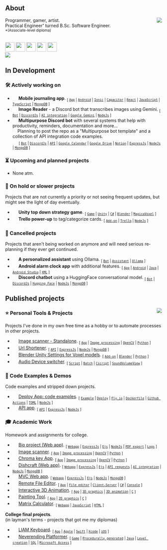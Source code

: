 ## About

[<img align="right" src="https://github-readme-stats.vercel.app/api/wakatime?username=Len&api_domain=wakapi.dev&bg_color=1A202C&title_color=A899E6&text_color=ffffff&custom_title=Top%20Languages%20Lately&layout=compact&langs_count=6&hide=Plain%20Text,misc,unknown">](## "Wakapi stats")

Programmer, gamer, artist.<br>
Practical Engineer<sup><sub>\*</sub></sup> turned B.Sc. Software Engineer.<br>
<sup>\*(Associate-level diploma)</sup><br><br>

[<img height="30px;" src="https://skillicons.dev/icons?i=nodejs" />](## "NodeJs")
[<img height="30px;" src="https://skillicons.dev/icons?i=express" />](## "ExpressJs")
[<img height="30px;" src="https://skillicons.dev/icons?i=mongodb" />](## "MongoDB")
[<img height="30px;" src="https://skillicons.dev/icons?i=python" />](## "Python")
[<img height="30px;" src="https://skillicons.dev/icons?i=java" />](## "Java")<br>
[<img  src="https://img.shields.io/endpoint?url=https://wakapi.dev/api/compat/shields/v1/Len/interval:30_days&color=816fb6&label=last%2030%20days">](## "Wakapi stats")
<br>

## In Development

### 🛠 Actively working on

- [<img height="15px;" src="https://avatars.githubusercontent.com/u/3171503?s=48&v=4">](## "Ionic app") **Mobile journaling app**.
  <sub>[ [`App`](## "App") | [`Android`](## "Android") | [`Ionic`](## "Ionic") | [`Capacitor`](## "Capacitor") | [`React`](## "React") | [`JavaScript`](## "JavaScript") | [`TypeScript`](## "TypeScript") | [`MongoDB`](## "MongoDB") ]</sub>
- [<img height="15px;" src="https://uxwing.com/wp-content/themes/uxwing/download/brands-and-social-media/google-gemini-icon.png">](## "Google Gemini") **Image Reader** - a Discord bot that transcribes images using Gemini.
  <sub>[ [`Bot`](## "Bot") | [`DiscordJs`](## "DiscordJs") | [`AI integration`](## "AI integration") | [`Google Gemini`](## "Google Gemini") | [`NodeJs`](## "NodeJs") ]</sub>
- [<img height="15px;" src="https://skillicons.dev/icons?i=discord">](## "Discord Bot") **Multipurpose Discord bot** with several systems that help with productivity, reminders, documentation and more...<br>
  &#x200B; &#x200B; &#x200B; &#x200B; &#x200B; Planning to post the repo as a "Multipurpose bot template" and a collection of API integration code examples.<br>
  &#x200B; &#x200B; &#x200B; &#x200B; &#x200B;
  <sub>[ [`Bot`](## "Bot") | [`DiscordJs`](## "DiscordJs") | [`API`](## "API") | [`Google Calendar`](## "Google Calendar") | [`Google Drive`](## "Google Drive") | [`Notion`](## "Notion") | [`ExpressJs`](## "ExpressJs") | [`NodeJs`](## "NodeJs") | [`MongoDB`](## "MongoDB") ]</sub>

### ⏳ Upcoming and planned projects

- None atm.

### 🪫 On hold or slower projects

Projects that are not currently a priority or not seeing frequent updates, but might see the light of day eventually.

- [<img height="15px;" src="https://skillicons.dev/icons?i=unity">](## "Unity Game") **Unity top down strategy game**.
  <sub>[ [`Game`](## "Game") | [`Unity`](## "Unity") | [`C#`](## "C#") | [`Blender`](## "Blender") | [`MagicaVoxel`](## "MagicaVoxel") ]</sub>
- [<img height="15px;" src="https://cdn.iconscout.com/icon/free/png-512/free-trello-9-722650.png?f=webp&w=15">](# "Trello power-up") **Trello power-up** to tag/categorize cards.
  <sub>[ [`Add-on`](## "Add-on") | [`Trello`](## "Trello") | [`NodeJs`](## "NodeJs") ]</sub>

### 🚫 Cancelled projects

Projects that aren't being worked on anymore and will need serious re-planning if they ever get continued.

- [<img height="15px;" src="https://avatars.githubusercontent.com/u/151674099?s=48&v=4">](## "Ollama") **A personalized assistant** using Ollama.
  <sub>[ [`Bot`](## "Bot") | [`Assistant`](## "Assistant") | [`Ollama`](## "Ollama") ]</sub>
- [<img height="15px;" src="https://skillicons.dev/icons?i=androidstudio">](## "Android App") **Android alarm clock app** with additional features.
  <sub>[ [`App`](## "App") | [`Android`](## "Android") | [`Java`](## "Java") | [`Android Studio`](## "Android Studio") | [`XML`](## "XML") ]</sub>
- [<img height="15px;" src="https://skillicons.dev/icons?i=discord">](## "Discord Bot") **Discord chatbot** using a HuggingFace conversational model.
  <sub>[ [`Bot`](## "Bot") | [`DiscordJs`](## "DiscordJs") | [`Hugging Face`](## "Hugging Face") | [`NodeJs`](## "NodeJs") | [`MongoDB`](## "MongoDB") ]</sub>

## Published projects

<img align="right" src="https://github-readme-stats.vercel.app/api/top-langs/?username=ElenaChes&bg_color=1A202C&title_color=A899E6&text_color=ffffff&custom_title=Top%20Languages%20in%20Public%20Repos&layout=donut-vertical">

### ⭐ Personal Tools & Projects

Projects I've done in my own free time as a hobby or to automate processes in other projects.

- [<img height="15px;" src="https://skillicons.dev/icons?i=python">](## "Python") [Image scanner - Standalone](https://github.com/ElenaChes/Python-Image-scanner-Standalone).
  <sub>[ [`App`](## "App") | [`Image processing`](## "Image processing") | [`OpenCV`](## "OpenCV") | [`Python`](## "Python") ]</sub>
- [<img height="15px;" src="https://skillicons.dev/icons?i=nodejs">](## "NodeJs App") [Url Shortener](https://github.com/ElenaChes/Express-Js--URL-shortener).
  <sub>[ [`API`](## "API") | [`ExpressJs`](## "ExpressJs") | [`NodeJs`](## "NodeJs") | [`MongoDB`](## "MongoDB") ]</sub>
- [<img height="15px;" src="https://skillicons.dev/icons?i=blender">](## "Blender add-on") [Blender Unity Settings for Voxel models](https://github.com/ElenaChes/Blender-Unity-Settings-Voxel-models#blender-unity-settings-for-voxel-models).
  <sub>[ [`Add-on`](## "Add-on") | [`Blender`](## "Blender") | [`Python`](## "Python") ]</sub>
- [<img height="15px;" src="https://www.awicons.com/free-icons/download/system-icons/pleasant-icons-by-harwen-zhang/png/128/MS-DOS-Batch-File.png">](## "Batch Script") [Audio Device switcher](https://github.com/ElenaChes/Batch--Audio-Device-switcher).
  <sub>[ [`Script`](## "Script") | [`Batch`](## "Batch") | [`Cscript`](## "Cscript") | [`SoundVolumeView`](## "SoundVolumeView") ]</sub>

### 🔬 Code Examples & Demos

Code examples and stripped down projects.

- [<img height="15px;" src="https://cdn.iconscout.com/icon/free/png-512/free-fly-dot-io-logo-icon-3030140.png?f=webp&w=15">](## "Fly.io deploy examples") [Deploy App: code examples](https://github.com/ElenaChes/Deploy-App--code-examples).
  <sub>[ [`Example`](## "Example") | [`Deploy`](## "Deploy") | [`Fly.io`](## "Fly.io") | [`Dockerfile`](## "Dockerfile") | [`Github Actions`](## "Github Actions") | [`TOML`](## "TOML") | [`NodeJs`](## "NodeJs") ]</sub>
- [<img height="15px;" src="https://skillicons.dev/icons?i=nodejs">](## "NodeJs App example") [API app](https://github.com/ElenaChes/Express-Js-API).
  <sub>[ [`API`](## "API") | [`ExpressJs`](## "ExpressJs") | [`NodeJs`](## "NodeJs") ]</sub>

### 🎓 Academic Work

Homework and assignments for college.

- [<img height="15px;" src="https://skillicons.dev/icons?i=express">](## "ExpressJs webapp") [Bio project (Web app)](https://github.com/RoeiHarfi/Node-Js-Express-bio-project).
  <sub>[ [`Webapp`](## "Webapp") | [`ExpressJs`](## "ExpressJs") | [`Ejs`](## "Ejs") | [`NodeJs`](## "NodeJs") | [`PDF export`](## "PDF export") | [`Logs`](## "Logs") ]</sub>
- [<img height="15px;" src="https://skillicons.dev/icons?i=python">](## "Python") [Image scanner](https://github.com/ElenaChes/Python-Image-scanner).
  <sub>[ [`App`](## "App") | [`Image processing`](## "Image processing") | [`OpenCV`](## "OpenCV") | [`Python`](## "Python") ]</sub>
- [<img height="15px;" src="https://skillicons.dev/icons?i=python">](## "Python") [Chroma key App](https://github.com/ElenaChes/Python-Chroma-key-App).
  <sub>[ [`App`](## "App") | [`Image processing`](## "Image processing") | [`OpenCV`](## "OpenCV") | [`Python`](## "Python") ]</sub>
- [<img height="15px;" src="https://skillicons.dev/icons?i=express">](## "ExpressJs webapp") [Dishcraft (Web app)](https://github.com/GrandaddyShmax/Dishcraft-WebApp).
  <sub>[ [`Webapp`](## "Webapp") | [`ExpressJs`](## "ExpressJs") | [`Ejs`](## "Ejs") | [`API requests`](## "API requests") | [`AI integration`](## "AI integration") | [`NodeJs`](## "NodeJs") | [`MongoDB`](## "MongoDB") ]</sub>
- [<img height="15px;" src="https://skillicons.dev/icons?i=express">](## "ExpressJs webapp") [MVC Web app](https://github.com/ElenaChes/Node-Js-Express-MVC-Web-App).
  <sub>[ [`Webapp`](## "Webapp") | [`ExpressJs`](## "ExpressJs") | [`Ejs`](## "Ejs") | [`NodeJs`](## "NodeJs") | [`MongoDB`](## "MongoDB") ]</sub>
- [<img height="15px;" src="https://skillicons.dev/icons?i=cs">](## "C# App") [Remote File Editor](https://github.com/ElenaChes/Csharp-Remote-Text-File-Editor--Client-Server).
  <sub>[ [`App`](## "App") | [`File editor`](## "File editor") | [`Client-Server`](## "Client-Server") | [`C#`](## "C#") | [`Console`](## "Console") ]</sub>
- [<img height="15px;" src="https://skillicons.dev/icons?i=c">](## "C 3D Graphics") [Interactive 3D Animation](https://github.com/ElenaChes/C-Graphics-Basic-3D-Interactive-Animation).
  <sub>[ [`App`](## "App") | [`3D graphics`](## "3D graphics") | [`3D animation`](## "3D animation") | [`C`](## "C") ]</sub>
- [<img height="15px;" src="https://skillicons.dev/icons?i=c">](## "C 2D Graphics") [Painting Tool](https://github.com/ElenaChes/C-Graphics-2D-Painting-Tool).
  <sub>[ [`App`](## "App") | [`2D graphics`](## "2D graphics") | [`C`](## "C") ]</sub>
- [<img height="15px;" src="https://skillicons.dev/icons?i=js">](## "Javascript webapp") [Matrix Calculator](https://github.com/ElenaChes/JavaScript-HTML-Matrix-Calculator).
  <sub>[ [`Webapp`](## "Webapp") | [`JavaScript`](## "JavaScript") | [`HTML`](## "HTML") ]</sub>

**College final projects**.<br>
(in layman's terms - projects that got me my diplomas)

- [<img height="15px;" src="https://skillicons.dev/icons?i=swift">](## "iOS App") [LIAM Keyboard](https://github.com/RoeiHarfi/Accessible-Keyboard).
  <sub>[ [`App`](## "App") | [`Apple`](## "Apple") | [`Swift`](## "Swift") | [`Xcode`](## "Xcode") | [`iOS`](## "iOS") ]</sub>
- [<img height="15px;" src="https://skillicons.dev/icons?i=java">](## "Java Game") [Neverending Platformer](https://github.com/ElenaChes/Java-SQL-Game--Neverending-Platformer).
  <sub>[ [`Game`](## "Game") | [`Procedurally generated`](## "Procedurally generated") | [`Java`](## "Java") | [`Level creation`](## "Level creation") | [`SQL`](## "SQL") | [`Microsoft Access`](## "Microsoft Access") ]</sub>
